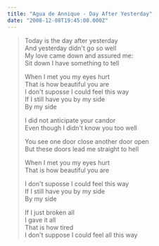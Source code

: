 ```yaml
---
title: "Agua de Annique - Day After Yesterday"
date: "2008-12-08T19:45:00.000Z"
---
```


> Today is the day after yesterday  
> And yesterday didn't go so well  
> My love came down and assured me:  
> Sit down I have something to tell  
>   
> When I met you my eyes hurt  
> That is how beautiful you are  
> I don't suposse I could feel this way  
> If I still have you by my side  
> By my side  
>   
> I did not anticipate your candor  
> Even though I didn't know you too well  
>   
> You see one door close another door open  
> But these doors lead me straight to hell  
>   
> When I met you my eyes hurt  
> That is how beautiful you are  
>   
> I don't suposse I could feel this way  
> If I still have you by my side  
> By my side  
>   
> If I just broken all  
> I gave it all  
> That is how tired  
> I don't suppose I could feel all this way